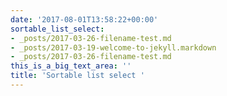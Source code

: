 ```yaml
---
date: '2017-08-01T13:58:22+00:00'
sortable_list_select:
- _posts/2017-03-26-filename-test.md
- _posts/2017-03-19-welcome-to-jekyll.markdown
- _posts/2017-03-26-filename-test.md
this_is_a_big_text_area: ''
title: 'Sortable list select '
---
```

